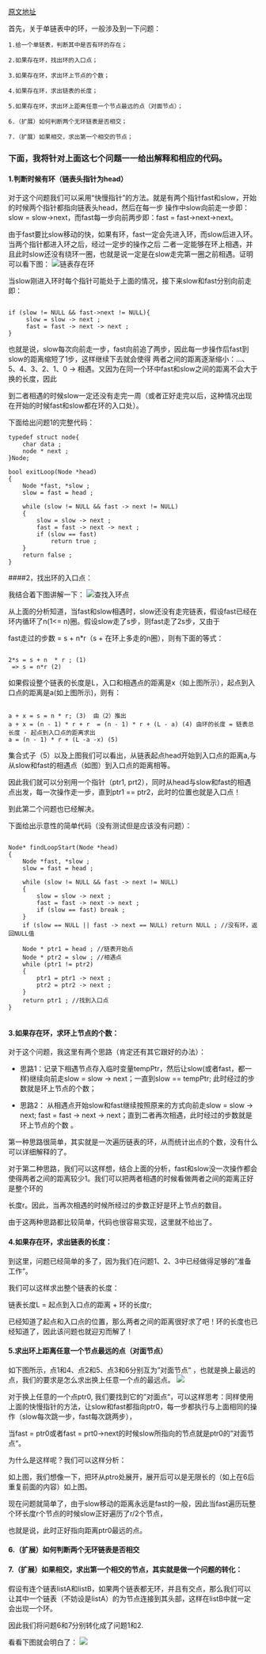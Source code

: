 [原文地址](https://blog.csdn.net/doufei_ccst/article/details/10578315)

首先，关于单链表中的环，一般涉及到一下问题：
```text
1.给一个单链表，判断其中是否有环的存在；

2.如果存在环，找出环的入口点；

3.如果存在环，求出环上节点的个数；

4.如果存在环，求出链表的长度；

5.如果存在环，求出环上距离任意一个节点最远的点（对面节点）；

6.（扩展）如何判断两个无环链表是否相交；

7.（扩展）如果相交，求出第一个相交的节点；
```
### 下面，我将针对上面这七个问题一一给出解释和相应的代码。

#### 1.判断时候有环（链表头指针为head）

对于这个问题我们可以采用“快慢指针”的方法。就是有两个指针fast和slow，开始的时候两个指针都指向链表头head，然后在每一步
操作中slow向前走一步即：slow = slow->next，而fast每一步向前两步即：fast = fast->next->next。

由于fast要比slow移动的快，如果有环，fast一定会先进入环，而slow后进入环。当两个指针都进入环之后，经过一定步的操作之后
二者一定能够在环上相遇，并且此时slow还没有绕环一圈，也就是说一定是在slow走完第一圈之前相遇。证明可以看下图：
![链表存在环](https://img-blog.csdn.net/20130830101725281?watermark/2/text/aHR0cDovL2Jsb2cuY3Nkbi5uZXQvZG91ZmVpX2Njc3Q=/font/5a6L5L2T/fontsize/400/fill/I0JBQkFCMA==/dissolve/70/gravity/SouthEast)
[](./images/链表存在环1.png)

当slow刚进入环时每个指针可能处于上面的情况，接下来slow和fast分别向前走即：

```text

if (slow != NULL && fast->next != NULL){
     slow = slow -> next ;
     fast = fast -> next -> next ;
}

```

也就是说，slow每次向前走一步，fast向前追了两步，因此每一步操作后fast到slow的距离缩短了1步，这样继续下去就会使得
两者之间的距离逐渐缩小：...、5、4、3、2、1、0 -> 相遇。又因为在同一个环中fast和slow之间的距离不会大于换的长度，因此

到二者相遇的时候slow一定还没有走完一周（或者正好走完以后，这种情况出现在开始的时候fast和slow都在环的入口处）。


下面给出问题1的完整代码：

```text
typedef struct node{
	char data ;
	node * next ;
}Node;

bool exitLoop(Node *head)
{
	Node *fast, *slow ;
	slow = fast = head ;
 
	while (slow != NULL && fast -> next != NULL)
	{
		slow = slow -> next ;
		fast = fast -> next -> next ;
		if (slow == fast)
			return true ;
	}
	return false ;
}

```


####2，找出环的入口点：

我结合着下图讲解一下：
![查找入环点](https://img-blog.csdn.net/20130830123959171?watermark/2/text/aHR0cDovL2Jsb2cuY3Nkbi5uZXQvZG91ZmVpX2Njc3Q=/font/5a6L5L2T/fontsize/400/fill/I0JBQkFCMA==/dissolve/70/gravity/SouthEast)
[](./images/链表存在环2.png)


从上面的分析知道，当fast和slow相遇时，slow还没有走完链表，假设fast已经在环内循环了n(1<= n)圈。假设slow走了s步，则fast走了2s步，又由于

fast走过的步数 = s + n*r（s + 在环上多走的n圈），则有下面的等式：

```text

2*s = s + n  * r ; (1)
 => s = n*r (2)

```

如果假设整个链表的长度是L，入口和相遇点的距离是x（如上图所示），起点到入口点的距离是a(如上图所示)，则有：
```text

a + x = s = n * r; (3)  由（2）推出
a + x = (n - 1) * r + r  = (n - 1) * r + (L - a) (4) 由环的长度 = 链表总长度 - 起点到入口点的距离求出
a = (n - 1) * r + (L -a -x) (5)

```



集合式子（5）以及上图我们可以看出，从链表起点head开始到入口点的距离a,与从slow和fast的相遇点（如图）到入口点的距离相等。

因此我们就可以分别用一个指针（ptr1, prt2），同时从head与slow和fast的相遇点出发，每一次操作走一步，直到ptr1 == ptr2，此时的位置也就是入口点！

到此第二个问题也已经解决。

下面给出示意性的简单代码（没有测试但是应该没有问题）：

```text

Node* findLoopStart(Node *head)
{
	Node *fast, *slow ;
	slow = fast = head ;
 
	while (slow != NULL && fast -> next != NULL)
	{
		slow = slow -> next ;
		fast = fast -> next -> next ;
		if (slow == fast) break ;
	}
	if (slow == NULL || fast -> next == NULL) return NULL ; //没有环，返回NULL值
 
	Node * ptr1 = head ; //链表开始点
	Node * ptr2 = slow ; //相遇点
	while (ptr1 != ptr2) 
	{
		ptr1 = ptr1 -> next ;
		ptr2 = ptr2 -> next ;
	}
	return ptr1 ; //找到入口点
}


```


#### 3.如果存在环，求环上节点的个数：

对于这个问题，我这里有两个思路（肯定还有其它跟好的办法）：

* 思路1：记录下相遇节点存入临时变量tempPtr，然后让slow(或者fast，都一样)继续向前走slow = slow -> next；一直到slow == tempPtr; 此时经过的步数就是环上节点的个数；

* 思路2： 从相遇点开始slow和fast继续按照原来的方式向前走slow = slow -> next; fast = fast -> next -> next；直到二者再次相遇，此时经过的步数就是环上节点的个数 。


第一种思路很简单，其实就是一次遍历链表的环，从而统计出点的个数，没有什么可以详细解释的了。

对于第二种思路，我们可以这样想，结合上面的分析，fast和slow没一次操作都会使得两者之间的距离较少1。我们可以把两者相遇的时候看做两者之间的距离正好是整个环的

长度r。因此，当再次相遇的时候所经过的步数正好是环上节点的数目。

由于这两种思路都比较简单，代码也很容易实现，这里就不给出了。


#### 4.如果存在环，求出链表的长度：

到这里，问题已经简单的多了，因为我们在问题1、2、3中已经做得足够的”准备工作“。

我们可以这样求出整个链表的长度：


链表长度L = 起点到入口点的距离 + 环的长度r;


已经知道了起点和入口点的位置，那么两者之间的距离很好求了吧！环的长度也已经知道了，因此该问题也就迎刃而解了！


#### 5.求出环上距离任意一个节点最远的点（对面节点）


如下图所示，点1和4、点2和5、点3和6分别互为”对面节点“ ，也就是换上最远的点，我们的要求是怎么求出换上任意一个点的最远点。
![](https://img-blog.csdn.net/20130830132309343?watermark/2/text/aHR0cDovL2Jsb2cuY3Nkbi5uZXQvZG91ZmVpX2Njc3Q=/font/5a6L5L2T/fontsize/400/fill/I0JBQkFCMA==/dissolve/70/gravity/SouthEast)
[](./images/链表存在环3.png)


对于换上任意的一个点ptr0, 我们要找到它的”对面点“，可以这样思考：同样使用上面的快慢指针的方法，让slow和fast都指向ptr0，每一步都执行与上面相同的操作（slow每次跳一步，fast每次跳两步），

当fast = ptr0或者fast = prt0->next的时候slow所指向的节点就是ptr0的”对面节点“。

为什么是这样呢？我们可以这样分析：



如上图，我们想像一下，把环从ptro处展开，展开后可以是无限长的（如上在6后重复前面的内容）如上图。

现在问题就简单了，由于slow移动的距离永远是fast的一般，因此当fast遍历玩整个环长度r个节点的时候slow正好遍历了r/2个节点，

也就是说，此时正好指向距离ptr0最远的点。


#### 6.（扩展）如何判断两个无环链表是否相交
#### 7.（扩展）如果相交，求出第一个相交的节点，其实就是做一个问题的转化：


假设有连个链表listA和listB，如果两个链表都无环，并且有交点，那么我们可以让其中一个链表（不妨设是listA）的为节点连接到其头部，这样在listB中就一定会出现一个环。

因此我们将问题6和7分别转化成了问题1和2.

看看下图就会明白了：
![](https://img-blog.csdn.net/20130830144513578?watermark/2/text/aHR0cDovL2Jsb2cuY3Nkbi5uZXQvZG91ZmVpX2Njc3Q=/font/5a6L5L2T/fontsize/400/fill/I0JBQkFCMA==/dissolve/70/gravity/SouthEast)
[](./images/链表存在环4.png)


